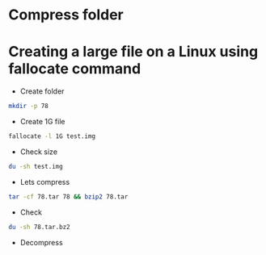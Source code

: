 # Compress folder

# Creating a large file on a Linux using fallocate command

- Create folder
```bash
mkdir -p 78
```
- Create 1G file

```bash
fallocate -l 1G test.img
```
- Check size
```bash 
du -sh test.img
```
- Lets compress
```bash
tar -cf 78.tar 78 && bzip2 78.tar
```
- Check
```bash
du -sh 78.tar.bz2
```
- Decompress
```bash

